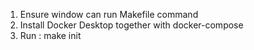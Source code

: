 1. Ensure window can run Makefile command
2. Install Docker Desktop together with docker-compose
3. Run : make init